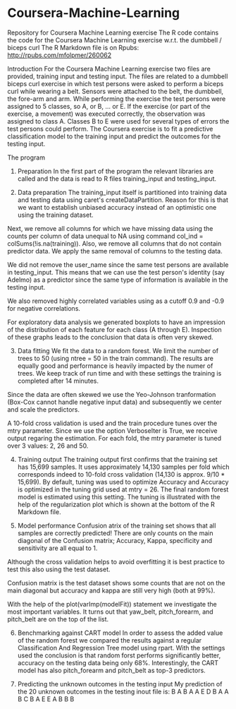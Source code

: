 # Coursera-Machine-Learning
Repository for Coursera Machine Learning exercise
The R code contains the code for the Coursera Machine Learning exercise w.r.t. the dumbbell / biceps curl
The R Markdown file is on Rpubs: http://rpubs.com/mfolpmer/260062

Introduction
For the Coursera Machine Learning exercise two files are provided, training input and testing input. 
The files are related to a dumbbell biceps curl exercise in which test persons were asked to perform a biceps curl while wearing a belt. 
Sensors were attached to the belt, the dumbbell, the fore-arm and arm. 
While performing the exercise the test persons were assigned to 5 classes, so A, or B, ... or E. 
If the exercise (or part of the exercise, a movement) was executed correctly, the observation was assigned to class A. 
Classes B to E were used for several types of errors the test persons could perform. 
The Coursera exercise is to fit a predictive classification model to the training input and predict the outcomes for the testing input. 

The program

1. Preparation
In the first part of the program the relevant libraries are called and the data is read to R files training_input and testing_input. 

2. Data preparation
The training_input itself is partitioned into training data and testing data using caret's createDataPartition. 
Reason for this is that we want to establish unbiased accuracy instead of an optimistic one using the training dataset. 

Next, we remove all columns for which we have missing data using the counts per column of data unequal to NA using command col_ind = colSums(!is.na(training)). Also, we remove all columns that do not contain predictor data. We apply the same removal of columns to the testing data. 

We did not remove the user_name since the same test persons are available in testing_input. This means that we can use the test person's identity (say Adelmo) as a predictor since the same type of information is available in the testing input. 

We also removed highly correlated variables using as a cutoff 0.9 and -0.9 for negative correlations. 

For exploratory data analysis we generated boxplots to have an impression of the distribution of each feature for each class (A through E). Inspection of these graphs leads to the conclusion that data is often very skewed. 

3. Data fitting
We fit the data to a random forest. We limit the number of trees to 50 (using ntree = 50 in the train command). 
The results are equally good and performance is heavily impacted by the numer of trees. We keep track of run time and with these settings the training is completed after 14 minutes. 

Since the data are often skewed we use the Yeo-Johnson tranformation (Box-Cox cannot handle negative input data) and subsequently we center and scale the predictors. 

A 10-fold cross validation is used and the train procedure tunes over the mtry parameter. Since we use the option VerboseIter is True, we receive output regaring the estimation. For each fold, the mtry parameter is tuned over 3 values: 2, 26 and 50. 

4. Training output
The training output first confirms that the training set has 15,699 samples. It uses approximately 14,130 samples per fold which corresponds indeed to 10-fold cross validation (14,130 is approx. 9/10 * 15,699). By default, tuning was used to optimize Accuracy and Accuracy is optimized in the tuning grid used at mtry = 26. The final random forest model is estimated using this setting. 
The tuning is illustrated with the help of the regularization plot which is shown at the bottom of the R Markdown file. 

5. Model performance
Confusion atrix of the training set shows that all samples are correctly predicted! There are only counts on the main diagonal of the Confusion matrix; Accuracy, Kappa, specificity and sensitivity are all equal to 1. 

Although the cross validation helps to avoid overfitting it is best practice to test this also using the test dataset. 

Confusion matrix is the test dataset shows some counts that are not on the main diagonal but accuracy and kappa are still very high (both at 99%). 

With the help of the plot(varImp(modelFit)) statement we investigate the most important variables. It turns out that yaw_belt, pitch_forearm, and pitch_belt are on the top of the list. 

6. Benchmarking against CART model
In order to assess the added value of the random forest we compared the results against a regular Classification And Regression Tree model using rpart. With the settings used the conclusion is that random forst performs significantly better, accuracy on the testing data being only 68%. Interestingly, the CART model has also pitch_forearm and pitch_belt as top-3 predictors. 

7. Predicting the unknown outcomes in the testing input
My prediction of the 20 unknown outcomes in the testing inout file is: 
 B A B A A E D B A A B C B A E E A B B B
